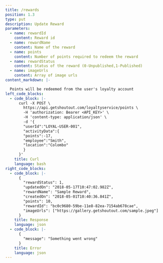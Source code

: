 ```yaml
---
title: /rewards
position: 1.3
type: put
description: Update Reward
parameters:
  - name: rewardId
    content: Reward id
  - name: rewardName
    content: Name of the reward
  - name: points
    content: Number of points required to redeem the reward
  - name: rewardStatus
    content: Status of the reward (0-Unpublished,1-Published)
  - name: imageUrls
    content: Array of image urls
content_markdown: |-

  Points will be redeemed from the user's loyalty account
left_code_blocks:
  - code_block: |-
      curl -X POST \
        https://api.getshoutout.com/loyaltyservice/points \
        -H 'authorization: Bearer <API_KEY>' \
        -H 'content-type: application/json' \
        -d '{
        "userId":"LOYAL-USER-001",
        "activityData":{
        "points":-17,
        "employee":"Smith",
        "location":"Colombo"
        }
      }'
    title: Curl
    language: bash
right_code_blocks:
  - code_block: |-
      {
        "rewardStatus": 1,
        "updatedOn": "2018-05-17T10:47:02.982Z",
        "rewardName": "Sample Reward",
        "createdOn": "2018-05-01T10:40:36.841Z",
        "points": 10,
        "rewardId": "bc0c9680-59be-11e8-82ea-7154ab678cae",
        "imageUrls": ["https://gallery.getshoutout.com/sample.jpeg"]
      }
    title: Response
    language: json
  - code_block: |-
      {
        "message": "Something went wrong"
      }
    title: Error
    language: json
---
```



